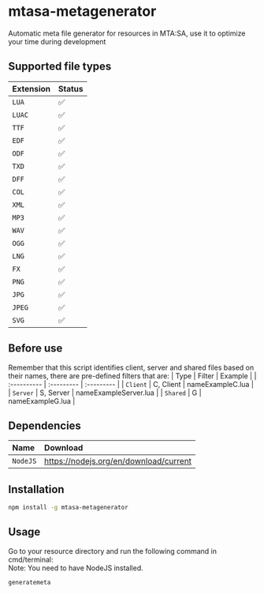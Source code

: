 # mtasa-metagenerator
Automatic meta file generator for resources in MTA:SA, use it to optimize your time during development

## Supported file types
| Extension   | Status  |
| :---------- | :--------- | 
| `LUA` | ✅ | 
| `LUAC` | ✅ | 
| `TTF` | ✅ | 
| `EDF` | ✅ | 
| `ODF` | ✅ | 
| `TXD` | ✅ | 
| `DFF` | ✅ | 
| `COL` | ✅ | 
| `XML` | ✅ | 
| `MP3` | ✅ | 
| `WAV` | ✅ | 
| `OGG` | ✅ | 
| `LNG` | ✅ | 
| `FX` | ✅ | 
| `PNG` | ✅ | 
| `JPG` | ✅ | 
| `JPEG` | ✅ | 
| `SVG` | ✅ | 

## Before use

Remember that this script identifies client, server and shared files based on their names, there are pre-defined filters that are:
| Type   | Filter  | Example |
| :---------- | :--------- | :--------- | 
| `Client` | C, Client | nameExampleC.lua |
| `Server` | S, Server | nameExampleServer.lua |
| `Shared` | G | nameExampleG.lua |

## Dependencies
| Name   | Download  |
| :---------- | :--------- | 
| `NodeJS` | https://nodejs.org/en/download/current | 

## Installation
```bash
npm install -g mtasa-metagenerator
```

## Usage

Go to your resource directory and run the following command in cmd/terminal:<br>
Note: You need to have NodeJS installed.

```bash
generatemeta
```
